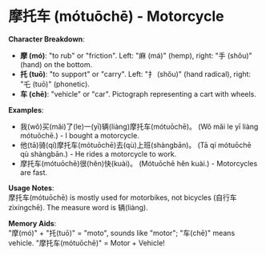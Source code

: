 # **摩托车 (mótuōchē) - Motorcycle**

**Character Breakdown**:  
- **摩 (mó)**: "to rub" or "friction". Left: "麻 (má)" (hemp), right: "手 (shǒu)" (hand) on the bottom.  
- **托 (tuō)**: "to support" or "carry". Left: "扌 (shǒu)" (hand radical), right: "乇 (tuō)" (phonetic).  
- **车 (chē)**: "vehicle" or "car". Pictograph representing a cart with wheels.

**Examples**:  
- 我(wǒ)买(mǎi)了(le)一(yī)辆(liàng)摩托车(mótuōchē)。 (Wǒ mǎi le yī liàng mótuōchē.) - I bought a motorcycle.  
- 他(tā)骑(qí)摩托车(mótuōchē)去(qù)上班(shàngbān)。 (Tā qí mótuōchē qù shàngbān.) - He rides a motorcycle to work.  
- 摩托车(mótuōchē)很(hěn)快(kuài)。 (Mótuōchē hěn kuài.) - Motorcycles are fast.

**Usage Notes**:  
摩托车(mótuōchē) is mostly used for motorbikes, not bicycles (自行车 zìxíngchē). The measure word is 辆(liàng).

**Memory Aids**:  
"摩(mó)" + "托(tuō)" = "moto", sounds like "motor"; "车(chē)" means vehicle. "摩托车(mótuōchē)" = Motor + Vehicle!
